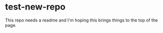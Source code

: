 # test-new-repo

This repo needs a readme and I'm hoping this brings things to the top of the page.
